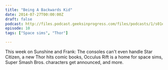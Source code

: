 ```yaml
---
title: "Being A Backwards Kid"
date: 2014-07-27T00:00:00Z
draft: false
podcast: http://files.podcast.geeksinprogress.com/files/podcasts/1/s01e10_BeingABackwardsKid.mp3
episode: 10
tags: ["Space sims", "Thor"]

---
```


This week on Sunshine and Frank: The consoles can't even handle Star Citizen, a new Thor hits comic books, Occulus Rift is a home for space sims, Super Smash Bros. characters get announced, and more. 